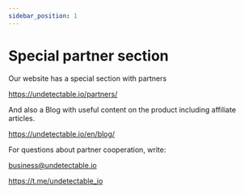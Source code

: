 ```yaml
---
sidebar_position: 1
---
```


# Special partner section

Our website has a special section with partners

https://undetectable.io/partners/

And also a Blog with useful content on the product including affiliate articles.

https://undetectable.io/en/blog/

For questions about partner cooperation, write:

business@undetectable.io

https://t.me/undetectable_io
